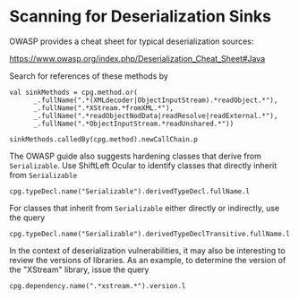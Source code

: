 # Scanning for Deserialization Sinks

OWASP provides a cheat sheet for typical deserialization sources:

https://www.owasp.org/index.php/Deserialization_Cheat_Sheet#Java

Search for references of these methods by

```
val sinkMethods = cpg.method.or(
      _.fullName(".*(XMLdecoder|ObjectInputStream).*readObject.*"),
      _.fullName(".*XStream.*fromXML.*"),
      _.fullName(".*readObjectNodData|readResolve|readExternal.*"),
      _.fullName(".*ObjectInputStream.*readUnshared.*"))

sinkMethods.calledBy(cpg.method).newCallChain.p
```
The OWASP guide also suggests hardening classes that derive from
`Serializable`. Use ShiftLeft Ocular to identify classes that directly
inherit from `Serializable`

```
cpg.typeDecl.name("Serializable").derivedTypeDecl.fullName.l
```

For classes that inherit from `Serializable` either directly or
indirectly, use the query
```
cpg.typeDecl.name("Serializable").derivedTypeDeclTransitive.fullName.l
```

In the context of deserialization vulnerabilities, it may also be
interesting to review the versions of libraries. As an example, to
determine the version of the "XStream" library, issue the query

```
cpg.dependency.name(".*xstream.*").version.l
```
